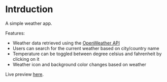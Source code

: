 # Intrduction

A simple weather app.  

Features:  
- Weather data retrieved using the [OpenWeather API](https://openweathermap.org/current)  
- Users can search for the current weather based on city/country name  
- Temperature can be toggled between degree celsius and fahrenheit by clicking on it  
- Weather icon and background color changes based on weather  

Live preview [here](https://viiiofpentacles.github.io/weather-app/).  